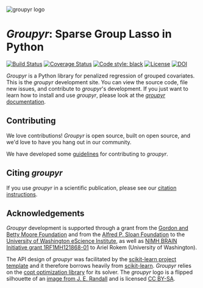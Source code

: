 ![groupyr logo](https://raw.githubusercontent.com/richford/groupyr/main/doc/_static/groupyr-logo-large.svg)

# _Groupyr_: Sparse Group Lasso in Python

[![Build Status](https://github.com/richford/groupyr/workflows/Build/badge.svg)](https://github.com/richford/groupyr/workflows/Build/badge.svg)
[![Coverage Status](https://coveralls.io/repos/github/richford/groupyr/badge.svg?branch=main&service=github)](https://coveralls.io/github/richford/groupyr?branch=main&service=github)
[![Code style: black](https://img.shields.io/badge/code%20style-black-000000.svg)](https://github.com/python/black)
[![License](https://img.shields.io/badge/License-BSD%203--Clause-blue.svg)](https://opensource.org/licenses/BSD-3-Clause)
[![DOI](https://zenodo.org/badge/300933639.svg)](https://zenodo.org/badge/latestdoi/300933639)

_Groupyr_ is a Python library for penalized regression of grouped covariates.
This is the _groupyr_ development site. You can view the source code, file new issues, and contribute to _groupyr_'s development. If you just want to learn how to install and use _groupyr_, please look at the [_groupyr_ documentation](https://richford.github.io/groupyr/).

## Contributing

We love contributions! _Groupyr_ is open source, built on open source,
and we'd love to have you hang out in our community.

We have developed some [guidelines](.github/CONTRIBUTING.md) for contributing to
_groupyr_.

## Citing _groupyr_

If you use _groupyr_ in a scientific publication, please see our [citation
instructions](https://richford.github.io/groupyr/index.html#citing-groupyr).

## Acknowledgements

_Groupyr_ development is supported through a grant from the [Gordon
and Betty Moore Foundation](https://www.moore.org/) and from the
[Alfred P. Sloan Foundation](https://sloan.org/) to the [University of
Washington eScience Institute](http://escience.washington.edu/), as
well as
[NIMH BRAIN Initiative grant 1RF1MH121868-01](https://projectreporter.nih.gov/project_info_details.cfm?aid=9886761&icde=46874320&ddparam=&ddvalue=&ddsub=&cr=2&csb=default&cs=ASC&pball=)
to Ariel Rokem (University of Washington).

The API design of _groupyr_ was facilitated by the [scikit-learn project
template](https://github.com/scikit-learn-contrib/project-template) and it
therefore borrows heavily from
[scikit-learn](https://scikit-learn.org/stable/index.html). _Groupyr_ relies
on the [copt optimization library](http://openo.pt/copt/index.html) for its
solver. The _groupyr_ logo is a flipped silhouette of an [image from J. E.
Randall](https://commons.wikimedia.org/wiki/File:Epinephelus_amblycephalus,_banded_grouper.jpg)
and is licensed [CC BY-SA](https://creativecommons.org/licenses/by-sa/3.0).
